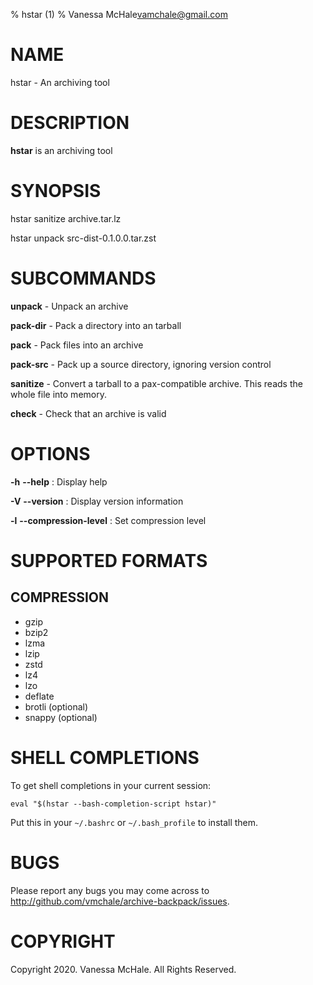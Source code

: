 % hstar (1)
% Vanessa McHale<vamchale@gmail.com>

# NAME

hstar - An archiving tool

# DESCRIPTION

**hstar** is an archiving tool

# SYNOPSIS

  hstar sanitize archive.tar.lz

  hstar unpack src-dist-0.1.0.0.tar.zst

# SUBCOMMANDS

**unpack** - Unpack an archive

**pack-dir** - Pack a directory into an tarball

**pack** - Pack files into an archive

**pack-src** - Pack up a source directory, ignoring version control

**sanitize** - Convert a tarball to a pax-compatible archive. This reads the whole file into memory.

**check** - Check that an archive is valid

# OPTIONS

**-h** **-\-help**
:   Display help

**-V** **-\-version**
:   Display version information

**-l** **-\-compression-level**
:   Set compression level

# SUPPORTED FORMATS

## COMPRESSION

  - gzip
  - bzip2
  - lzma
  - lzip
  - zstd
  - lz4
  - lzo
  - deflate
  - brotli (optional)
  - snappy (optional)

# SHELL COMPLETIONS

To get shell completions in your current session:

`eval "$(hstar --bash-completion-script hstar)"`

Put this in your `~/.bashrc` or `~/.bash_profile` to install them.

# BUGS

Please report any bugs you may come across to
http://github.com/vmchale/archive-backpack/issues.

# COPYRIGHT

Copyright 2020. Vanessa McHale. All Rights Reserved.

